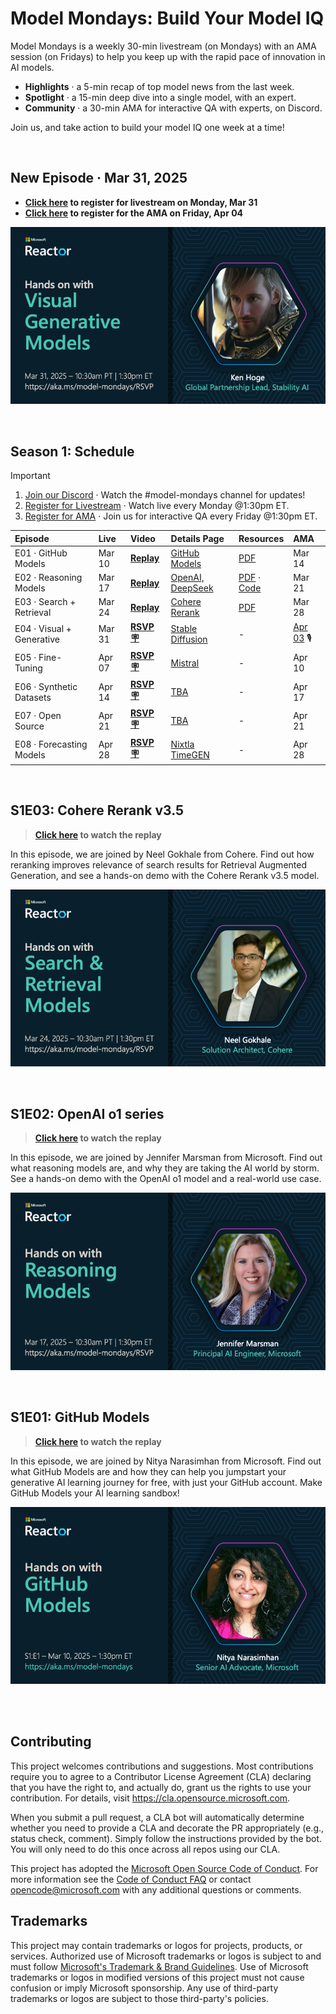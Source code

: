 
# Model Mondays: Build Your Model IQ

Model Mondays is a weekly 30-min livestream (on Mondays) with an AMA session (on Fridays) to help you keep up with the rapid pace of innovation in AI models.

- **Highlights** · a 5-min recap of top model news from the last week.
- **Spotlight** · a 15-min deep dive into a single model, with an expert.
- **Community** · a 30-min AMA for interactive QA with experts, on Discord.

Join us, and take action to build your model IQ one week at a time!

<br/>


## New Episode · Mar 31, 2025

- **[Click here](https://youtu.be/Qs4fdy17b40?list=PLmsFUfdnGr3wzz6a4E-Szksg92JPng-AL) to register for livestream on Monday, Mar 31**
- **[Click here](https://aka.ms/model-mondays/chat) to register for the AMA on Friday, Apr 04**

[![Banner](./docs/season-01/img/S1E4-spotlight.png)](https://youtu.be/Qs4fdy17b40?list=PLmsFUfdnGr3wzz6a4E-Szksg92JPng-AL)

<br/>

## Season 1: Schedule

> [!IMPORTANT]  
> 1. [Join our Discord](https://aka.ms/model-mondays/discord) · Watch the #model-mondays channel for updates!
> 2. [Register for Livestream](https://aka.ms/model-mondays/RSVP) · Watch live every Monday @1:30pm ET.
> 3. [Register for AMA](https://aka.ms/model-mondays/chat) · Join us for interactive QA every Friday @1:30pm ET.

| Episode | Live | Video | Details Page | Resources | AMA |
|:---|:---|:---|:---|:---|:---|
| E01 · GitHub Models | Mar 10 | [**Replay**](https://developer.microsoft.com/reactor/events/25265/)| [GitHub Models](./docs/season-01/ep-01.md) | [PDF](https://speakerdeck.com/nitya/model-mondays-s1-e1-mar-10-2025)  | Mar 14  |
| E02 ·  Reasoning Models| Mar 17 | [**Replay**](https://developer.microsoft.com/en-us/reactor/events/25266/) | [OpenAI, DeepSeek](./docs/season-01/ep-02.md)| [PDF](https://speakerdeck.com/nitya/model-mondays-s1-e2-hands-on-with-reasoning-models) · [Code](./labs/season-01/reasoning-models/README.md) | Mar 21 |
| E03 ·  Search + Retrieval | Mar 24 |  [**Replay**](https://developer.microsoft.com/en-us/reactor/events/25354/) |[Cohere Rerank](./docs/season-01/ep-03.md) | [PDF](https://speakerdeck.com/nitya/model-mondays-s1-e3-hands-on-with-search-and-retrieval-models)  | Mar 28 |
| E04 ·  Visual + Generative | Mar 31 |[**RSVP 🪧**](https://developer.microsoft.com/en-us/reactor/events/25355/) |[Stable Diffusion](./docs/season-01/ep-04.md) |  - | [Apr 03](https://aka.ms/model-mondays/chat) 🎙️ |
| E05 ·  Fine-Tuning | Apr 07 |[**RSVP 🪧**](https://developer.microsoft.com/en-us/reactor/events/25356/)  |[Mistral](./docs/season-01/ep-05.md) | - |  Apr 10 |
| E06 ·  Synthetic Datasets | Apr 14 |[**RSVP 🪧**](https://developer.microsoft.com/en-us/reactor/events/25357/)  |[TBA](./docs/season-01/ep-06.md) | - |Apr 17 |
| E07 ·  Open Source | Apr 21 |[**RSVP 🪧**](https://developer.microsoft.com/en-us/reactor/events/25358/)  |[TBA](./docs/season-01/ep-07.md) | - | Apr 21 |
| E08 ·  Forecasting Models | Apr 28 |[**RSVP 🪧**](https://developer.microsoft.com/en-us/reactor/events/25359/)  |[Nixtla TimeGEN](./docs/season-01/ep-08.md) | - | Apr 28 |

<br/>

## S1E03: Cohere Rerank v3.5

> **[Click here](https://www.youtube.com/watch?v=Qs4fdy17b40L) to watch the replay**

In this episode, we are joined by Neel Gokhale from Cohere. Find out how reranking improves relevance of search results for Retrieval Augmented Generation, and see a hands-on demo with the Cohere Rerank v3.5 model.

[![Banner](./docs/season-01/img/S1E3-spotlight.png)](https://youtu.be/Qs4fdy17b40?list=PLmsFUfdnGr3wzz6a4E-Szksg92JPng-AL)

<br/>

## S1E02: OpenAI o1 series

> **[Click here](https://youtu.be/nTqr4pzxF-k?list=PLmsFUfdnGr3wzz6a4E-Szksg92JPng-AL) to watch the replay**

In this episode, we are joined by Jennifer Marsman from Microsoft. Find out what reasoning models are, and why they are taking the AI world by storm. See a hands-on demo with the OpenAI o1 model and a real-world use case.

[![Banner](./docs/season-01/img/S1E2-spotlight.png)](https://youtu.be/nTqr4pzxF-k?list=PLmsFUfdnGr3wzz6a4E-Szksg92JPng-AL)

<br/>

## S1E01: GitHub Models

> **[Click here](https://www.youtube.com/watch?v=dohvGc7eyqU&list=PLmsFUfdnGr3wzz6a4E-Szksg92JPng-AL&index=3&pp=iAQB) to watch the replay**

In this episode, we are joined by Nitya Narasimhan from Microsoft. Find out what GitHub Models are and how they can help you jumpstart your generative AI learning journey for free, with just your GitHub account. Make GitHub Models your AI learning sandbox!

[![Banner](./docs/season-01/img/S1E1-spotlight.png)](https://www.youtube.com/watch?v=dohvGc7eyqU&list=PLmsFUfdnGr3wzz6a4E-Szksg92JPng-AL&index=3&pp=iAQB)

<br/>

<br/>

## Contributing

This project welcomes contributions and suggestions.  Most contributions require you to agree to a
Contributor License Agreement (CLA) declaring that you have the right to, and actually do, grant us
the rights to use your contribution. For details, visit https://cla.opensource.microsoft.com.

When you submit a pull request, a CLA bot will automatically determine whether you need to provide
a CLA and decorate the PR appropriately (e.g., status check, comment). Simply follow the instructions
provided by the bot. You will only need to do this once across all repos using our CLA.

This project has adopted the [Microsoft Open Source Code of Conduct](https://opensource.microsoft.com/codeofconduct/).
For more information see the [Code of Conduct FAQ](https://opensource.microsoft.com/codeofconduct/faq/) or
contact [opencode@microsoft.com](mailto:opencode@microsoft.com) with any additional questions or comments.

## Trademarks

This project may contain trademarks or logos for projects, products, or services. Authorized use of Microsoft 
trademarks or logos is subject to and must follow 
[Microsoft's Trademark & Brand Guidelines](https://www.microsoft.com/en-us/legal/intellectualproperty/trademarks/usage/general).
Use of Microsoft trademarks or logos in modified versions of this project must not cause confusion or imply Microsoft sponsorship.
Any use of third-party trademarks or logos are subject to those third-party's policies.

